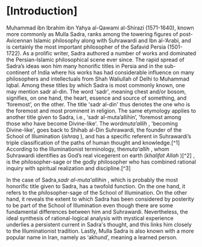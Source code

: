[Introduction]
==============

Muhammad ibn Ibrahim ibn Yahya al-Qawami al-Shirazi (1571-1640), known
more commonly as Mulla Sadra, ranks among the towering figures of
post-Avicennan Islamic philosophy along with Suhrawardi and Ibn
al-‘Arabi, and is certainly the most important philosopher of the
Safavid Persia (1501-1722). As a prolific writer, Sadra authored a
number of works and dominated the Persian-Islamic philosophical scene
ever since. The rapid spread of Sadra’s ideas won him many honorific
titles in Persia and in the sub-continent of India where his works has
had considerable influence on many philosophers and intellectuals from
Shah Waliullah of Delhi to Muhammad Iqbal. Among these titles by which
Sadra is most commonly known, one may mention sadr al-din. The word
'sadr', meaning chest and/or bosom, signifies, on one hand, the heart,
essence and source of something, and ‘foremost’, on the other. The title
'sadr al-din' thus denotes the one who is the foremost and most
prominent in religion. The same etymology applies to another title given
to Sadra, i.e., ‘sadr al-muta’allihin’, 'foremost among those who have
become Divine-like'. The word*muta’allih* , 'becoming Divine-like', goes
back to Shihab al-Din Suhrawardi, the founder of the School of
Illumination (*ishraq* ), and has a specific referent in Suhrawardi’s
triple classification of the paths of human thought and knowledge.[^1]
According to the Illuminationist terminology, the*muta'allih* , whom
Suhrawardi identifies as God’s real vicegerent on earth (*khalifat
Allah* )[^2] , is the philosopher-sage or the godly philosopher who has
combined rational inquiry with spiritual realization and discipline.[^3]

In the case of Sadra,*sadr al-muta'allihin* , which is probably the most
honorific title given to Sadra, has a twofold function. On the one hand,
it refers to the philosopher-sage of the School of Illumination. On the
other hand, it reveals the extent to which Sadra has been considered by
posterity to be part of the School of Illumination even though there are
some fundamental differences between him and Suhrawardi. Nevertheless,
the ideal synthesis of rational-logical analysis with mystical
experience underlies a persistent current in Sadra's thought, and this
links him closely to the Illuminationist tradition. Lastly, Mulla Sadra
is also known with a more popular name in Iran, namely as ‘akhund’,
meaning a learned person.


